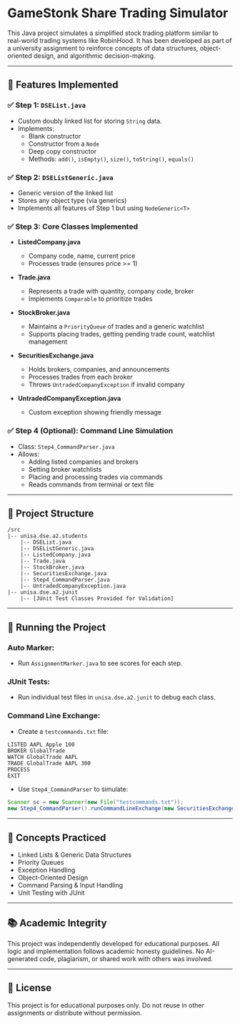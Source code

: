 # GameStonk Share Trading Simulator

This Java project simulates a simplified stock trading platform similar to real-world trading systems like RobinHood. It has been developed as part of a university assignment to reinforce concepts of data structures, object-oriented design, and algorithmic decision-making.

---

## 🚀 Features Implemented

### ✅ Step 1: `DSEList.java`
- Custom doubly linked list for storing `String` data.
- Implements:
  - Blank constructor
  - Constructor from a `Node`
  - Deep copy constructor
  - Methods: `add()`, `isEmpty()`, `size()`, `toString()`, `equals()`

### ✅ Step 2: `DSEListGeneric.java`
- Generic version of the linked list
- Stores any object type (via generics)
- Implements all features of Step 1 but using `NodeGeneric<T>`

### ✅ Step 3: Core Classes Implemented
- **ListedCompany.java**
  - Company code, name, current price
  - Processes trade (ensures price >= 1)

- **Trade.java**
  - Represents a trade with quantity, company code, broker
  - Implements `Comparable` to prioritize trades

- **StockBroker.java**
  - Maintains a `PriorityQueue` of trades and a generic watchlist
  - Supports placing trades, getting pending trade count, watchlist management

- **SecuritiesExchange.java**
  - Holds brokers, companies, and announcements
  - Processes trades from each broker
  - Throws `UntradedCompanyException` if invalid company

- **UntradedCompanyException.java**
  - Custom exception showing friendly message

### ✅ Step 4 (Optional): Command Line Simulation
- Class: `Step4_CommandParser.java`
- Allows:
  - Adding listed companies and brokers
  - Setting broker watchlists
  - Placing and processing trades via commands
  - Reads commands from terminal or text file

---

## 📂 Project Structure
```
/src
|-- unisa.dse.a2.students
    |-- DSEList.java
    |-- DSEListGeneric.java
    |-- ListedCompany.java
    |-- Trade.java
    |-- StockBroker.java
    |-- SecuritiesExchange.java
    |-- Step4_CommandParser.java
    |-- UntradedCompanyException.java
|-- unisa.dse.a2.junit
    |-- [JUnit Test Classes Provided for Validation]
```

---

## 🧪 Running the Project

### Auto Marker:
- Run `AssignmentMarker.java` to see scores for each step.

### JUnit Tests:
- Run individual test files in `unisa.dse.a2.junit` to debug each class.

### Command Line Exchange:
- Create a `testcommands.txt` file:
```
LISTED AAPL Apple 100
BROKER GlobalTrade
WATCH GlobalTrade AAPL
TRADE GlobalTrade AAPL 300
PROCESS
EXIT
```
- Use `Step4_CommandParser` to simulate:
```java
Scanner sc = new Scanner(new File("testcommands.txt"));
new Step4_CommandParser().runCommandLineExchange(new SecuritiesExchange("GameStonkEX"), sc);
```

---

## 🧠 Concepts Practiced
- Linked Lists & Generic Data Structures
- Priority Queues
- Exception Handling
- Object-Oriented Design
- Command Parsing & Input Handling
- Unit Testing with JUnit

---

## 📚 Academic Integrity
This project was independently developed for educational purposes. All logic and implementation follows academic honesty guidelines. No AI-generated code, plagiarism, or shared work with others was involved.

---

## 📝 License
This project is for educational purposes only. Do not reuse in other assignments or distribute without permission.
